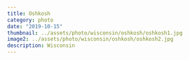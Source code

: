 ```yaml
---
title: Oshkosh
category: photo
date: "2019-10-15"
thumbnail: ../assets/photo/wisconsin/oshkosh/oshkosh1.jpg
image2: ../assets/photo/wisconsin/oshkosh/oshkosh2.jpg
description: Wisconsin
---
```


